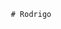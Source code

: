                                                                 # Rodrigo

        

        

        
        